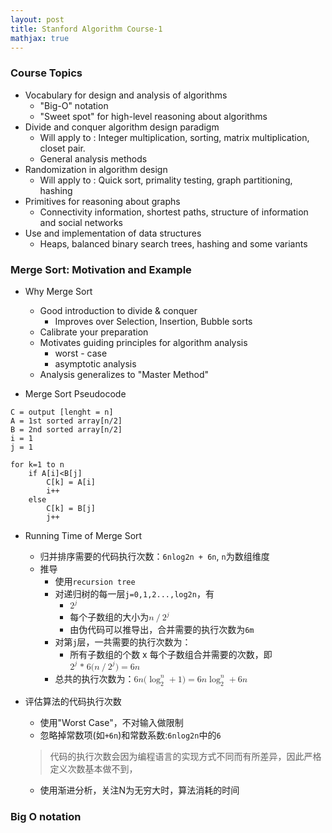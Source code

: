 ```yaml
---
layout: post
title: Stanford Algorithm Course-1
mathjax: true
---
```


### Course Topics
- Vocabulary for design and analysis of algorithms
    - "Big-O" notation
    - "Sweet spot" for high-level reasoning about algorithms
- Divide and conquer algorithm design paradigm
    - Will apply to : Integer multiplication, sorting, matrix multiplication, closet pair.
    - General analysis methods
- Randomization in algorithm design
    - Will apply to : Quick sort, primality testing, graph partitioning, hashing
- Primitives for reasoning about graphs
    - Connectivity information, shortest paths, structure of information and social networks
- Use and implementation of data structures
    - Heaps, balanced binary search trees, hashing and some variants

### Merge Sort: Motivation and Example

- Why Merge Sort
    - Good introduction to divide & conquer
        - Improves over Selection, Insertion, Bubble sorts
    - Calibrate your preparation
    - Motivates guiding principles for algorithm analysis
        - worst - case
        - asymptotic analysis
    - Analysis generalizes to "Master Method"

- Merge Sort Pseudocode

```
C = output [lenght = n]
A = 1st sorted array[n/2]
B = 2nd sorted array[n/2]
i = 1
j = 1

for k=1 to n
    if A[i]<B[j]
        C[k] = A[i]
        i++
    else
        C[k] = B[j]
        j++
```

- Running Time of Merge Sort
    - 归并排序需要的代码执行次数：`6nlog2n + 6n`, `n`为数组维度
    - 推导
        - 使用`recursion tree`
        - 对递归树的每一层`j=0,1,2...,log2n`，有
            - <math><msup><mi>2</mi><mi>j</mi></msup></math/>个节点，每个节点代表一个需要继续递归的子数组
            - 每个子数组的大小为<math><mi>n</mi><mo>/</mo><msup><mi>2</mi><mi>j</mi></msup></math>
            - 由伪代码可以推导出，合并需要的执行次数为`6m`
        - 对第`j`层，一共需要的执行次数为：
            - 所有子数组的个数 x 每个子数组合并需要的次数，即<math><msup><mi>2</mi><mi>j</mi></msup><mo> * </mo><mn>6</mn><mo stretchy="false">(</mo><mi>n</mi><mo>/</mo><msup><mi>2</mi><mi>j</mi></msup><mo stretchy="false">)</mo><mo>=</mo><mn>6</mn><mi>n</mi></math/>
        - 总共的执行次数为：<math><mn>6</mn><mi>n</mi><mo stretchy="false">(</mo><msubsup><mo>log</mo><mn>2</mn><mi>n</mi></msubsup><mo>+</mo><mn>1</mn><mo stretchy="false">)</mo><mo>=</mo><mn>6</mn><mi>n</mi><msubsup><mo>log</mo><mn>2</mn><mi>n</mi></msubsup><mo>+</mo><mn>6</mn><mi>n</mi></math>

- 评估算法的代码执行次数
    - 使用"Worst Case"，不对输入做限制
    - 忽略掉常数项(如`+6n`)和常数系数:`6nlog2n`中的`6`
    > 代码的执行次数会因为编程语言的实现方式不同而有所差异，因此严格定义次数基本做不到，
    - 使用渐进分析，关注N为无穷大时，算法消耗的时间
        
### Big O notation

